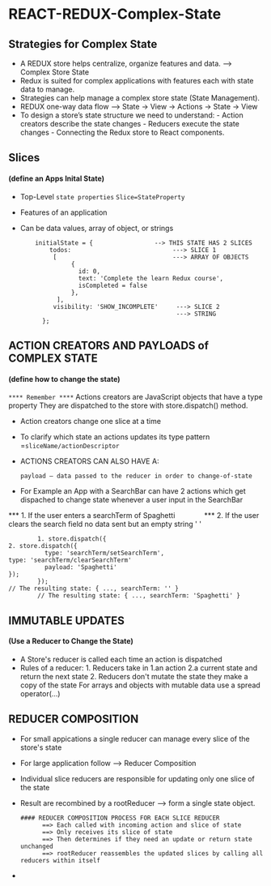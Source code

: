 # REACT-REDUX-Complex-State

## Strategies for Complex State
- A REDUX store helps centralize, organize features and data. --> Complex Store State
- Redux is suited for complex applications with features each with state data to manage.
- Strategies can help manage a complex store state (State Management).
- REDUX one-way data flow --> State → View → Actions → State → View
- To design a store’s state structure we need to understand:
      - Action creators describe the state changes
      - Reducers execute the state changes
      - Connecting the Redux store to React components.
    
## Slices 
#### (define an Apps Inital State)
- Top-Level `state properties`      `Slice=StateProperty`
- Features of an application
- Can be data values, array of object, or strings
  
          initialState = {                 --> THIS STATE HAS 2 SLICES
              todos:                            ---> SLICE 1
               [                                ---> ARRAY OF OBJECTS            
                    {                            
                      id: 0,
                      text: 'Complete the learn Redux course',
                      isCompleted = false
                    },
                ],
               visibility: 'SHOW_INCOMPLETE'     ---> SLICE 2
                                                 ---> STRING
            };

## ACTION CREATORS AND PAYLOADS of COMPLEX STATE 
#### (define how to change the state)
`**** Remember ****`
            Actions creators are JavaScript objects that have a type property 
            They are dispatched to the store with store.dispatch() method.
- Action creators change one slice at a time
- To clarify which state an actions updates its type pattern =`sliceName/actionDescriptor`

- ACTIONS CREATORS CAN ALSO HAVE A:

      payload — data passed to the reducer in order to change-of-state
- For Example an App with a SearchBar can have 2 actions which get dispached to change state whenever a user input in the SearchBar

*** 1. If the user enters a searchTerm of Spaghetti  &emsp;  &emsp; &emsp;   *** 2. If the user clears the search field no data sent but an empty string ' '

            1. store.dispatch({                                           2. store.dispatch({ 
              type: 'searchTerm/setSearchTerm',                                      type: 'searchTerm/clearSearchTerm' 
              payload: 'Spaghetti'                                                 });
            });                                                             // The resulting state: { ..., searchTerm: '' }
            // The resulting state: { ..., searchTerm: 'Spaghetti' }

## IMMUTABLE UPDATES 
#### (Use a Reducer to Change the State)
- A Store's reducer is called each time an action is dispatched
- Rules of a reducer:
        1. Reducers take in 1.an action 2.a current state and return the next state
        2. Reducers don't mutate the state they make a copy of the state
              For arrays and objects with mutable data use a spread operator(...)

## REDUCER COMPOSITION
- For small appications a single reducer can manage every slice of the store's state
- For large application follow --> Reducer Composition
- Individual slice reducers are responsible for updating only one slice of the state
- Result are recombined by a rootReducer --> form a single state object.
  
      #### REDUCER COMPOSITION PROCESS FOR EACH SLICE REDUCER
            ==> Each called with incoming action and slice of state
            ==> Only receives its slice of state
            ==> Then determines if they need an update or return state unchanged
            ==> rootReducer reassembles the updated slices by calling all reducers within itself
- 




